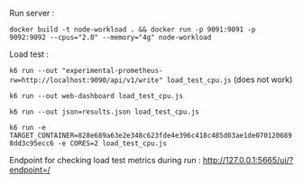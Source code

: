 Run server : 

`docker build -t node-workload . && docker run -p 9091:9091 -p 9092:9092 --cpus="2.0" --memory="4g" node-workload`

Load test :

`k6 run --out "experimental-prometheus-rw=http://localhost:9090/api/v1/write" load_test_cpu.js` (does not work)

`k6 run --out web-dashboard load_test_cpu.js`

`k6 run --out json=results.json load_test_cpu.js`

`k6 run -e TARGET_CONTAINER=828e689a63e2e348c623fde4e396c418c485d03ae1de0701206898dd3c95ecc6 -e CORES=2 load_test_cpu.js`

Endpoint for checking load test metrics during run : http://127.0.0.1:5665/ui/?endpoint=/
